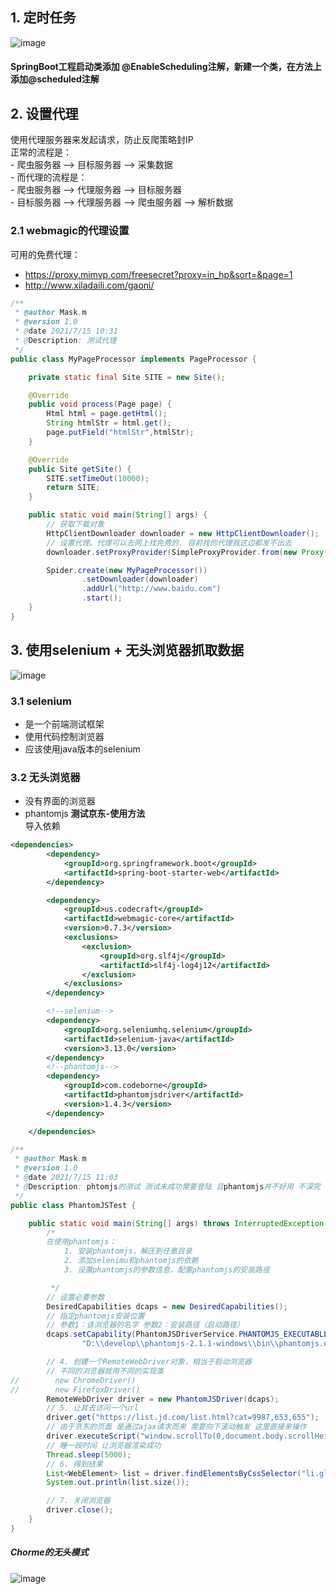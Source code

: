 ## 1. 定时任务
![image](https://user-images.githubusercontent.com/74847491/125717049-21c0965d-6246-4d3a-9c85-015012bc794a.png)
#### SpringBoot工程启动类添加 @EnableScheduling注解，新建一个类，在方法上添加@scheduled注解
## 2. 设置代理
使用代理服务器来发起请求，防止反爬策略封IP
<br>正常的流程是：
<br>- 爬虫服务器  -->  目标服务器 --> 采集数据
<br>- 而代理的流程是：
     <br> - 爬虫服务器  -->  代理服务器 --> 目标服务器
      <br>- 目标服务器 --> 代理服务器 --> 爬虫服务器 --> 解析数据
### 2.1 webmagic的代理设置
可用的免费代理：
- https://proxy.mimvp.com/freesecret?proxy=in_hp&sort=&page=1
- http://www.xiladaili.com/gaoni/
~~~java
/**
 * @author Mask.m
 * @version 1.0
 * @date 2021/7/15 10:31
 * @Description: 测试代理
 */
public class MyPageProcessor implements PageProcessor {

    private static final Site SITE = new Site();

    @Override
    public void process(Page page) {
        Html html = page.getHtml();
        String htmlStr = html.get();
        page.putField("htmlStr",htmlStr);
    }

    @Override
    public Site getSite() {
        SITE.setTimeOut(10000);
        return SITE;
    }

    public static void main(String[] args) {
        // 获取下载对象
        HttpClientDownloader downloader = new HttpClientDownloader();
        // 设置代理。代理可以去网上找免费的. 目前找的代理我这边都发不出去
        downloader.setProxyProvider(SimpleProxyProvider.from(new Proxy("119.36.157.236",64909)));

        Spider.create(new MyPageProcessor())
                .setDownloader(downloader)
                .addUrl("http://www.baidu.com")
                .start();
    }
}
~~~
## 3. 使用selenium + 无头浏览器抓取数据
![image](https://user-images.githubusercontent.com/74847491/125724210-eebabd62-8eea-4240-8864-5b962ef8725c.png)
### 3.1 selenium
- 是一个前端测试框架
- 使用代码控制浏览器
- 应该使用java版本的selenium
### 3.2 无头浏览器
- 没有界面的浏览器
- phantomjs
<b>测试京东-使用方法</b>
<br>导入依赖
~~~xml
<dependencies>
        <dependency>
            <groupId>org.springframework.boot</groupId>
            <artifactId>spring-boot-starter-web</artifactId>
        </dependency>

        <dependency>
            <groupId>us.codecraft</groupId>
            <artifactId>webmagic-core</artifactId>
            <version>0.7.3</version>
            <exclusions>
                <exclusion>
                    <groupId>org.slf4j</groupId>
                    <artifactId>slf4j-log4j12</artifactId>
                </exclusion>
            </exclusions>
        </dependency>

        <!--selenium-->
        <dependency>
            <groupId>org.seleniumhq.selenium</groupId>
            <artifactId>selenium-java</artifactId>
            <version>3.13.0</version>
        </dependency>
        <!--phantomjs-->
        <dependency>
            <groupId>com.codeborne</groupId>
            <artifactId>phantomjsdriver</artifactId>
            <version>1.4.3</version>
        </dependency>

    </dependencies>
~~~
~~~java
/**
 * @author Mask.m
 * @version 1.0
 * @date 2021/7/15 11:03
 * @Description: phtomjs的测试 测试未成功需要登陆 且phantomjs并不好用 不深究
 */
public class PhantomJSTest {

    public static void main(String[] args) throws InterruptedException {
        /*
        在使用phantomjs：
            1. 安装phantomjs，解压到任意目录
            2. 添加selenimu和phantomjs的依赖
            3. 设置phantomjs的参数信息，配置phantomjs的安装路径

         */
        // 设置必要参数
        DesiredCapabilities dcaps = new DesiredCapabilities();
        // 指定phantomjs安装位置
        // 参数1：该浏览器的名字 参数2：安装路径（启动路径）
        dcaps.setCapability(PhantomJSDriverService.PHANTOMJS_EXECUTABLE_PATH_PROPERTY,
                "D:\\develop\\phantomjs-2.1.1-windows\\bin\\phantomjs.exe");

        // 4. 创建一个RemoteWebDriver对象，相当于启动浏览器
        // 不同的浏览器就用不同的实现类
//        new ChromeDriver()
//        new FirefoxDriver()
        RemoteWebDriver driver = new PhantomJSDriver(dcaps);
        // 5. 让其去访问一个url
        driver.get("https://list.jd.com/list.html?cat=9987,653,655");
        // 由于京东的页面 是通过ajax请求而来 需要向下滚动触发 这里直接来操作
        driver.executeScript("window.scrollTo(0,document.body.scrollHeight-300)");
        // 睡一段时间 让浏览器渲染成功
        Thread.sleep(5000);
        // 6. 得到结果     
        List<WebElement> list = driver.findElementsByCssSelector("li.gl-item");
        System.out.println(list.size());

        // 7. 关闭浏览器
        driver.close();
    }
}
~~~
##### Chorme的无头模式
![image](https://user-images.githubusercontent.com/74847491/125732099-31830dee-fba8-412d-b67d-a431a5146123.png)

